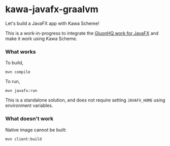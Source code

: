 # kawa-javafx-graalvm

Let's build a JavaFX app with Kawa Scheme!

This is a work-in-progress to integrate the [GluonHQ work for JavaFX](https://gluonhq.com/developers/samples/) and make it work using Kawa Scheme.

### What works

To build,
```
mvn compile
```

To run,
```
mvn javafx:run
```

This is a standalone solution, and does not require setting `JAVAFX_HOME` using environment variables.

### What doesn't work

Native image cannot be built:
```
mvn client:build
```
